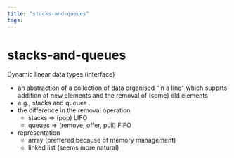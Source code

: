 ```yaml
---
title: "stacks-and-queues"
tags: 
---
```


# stacks-and-queues

Dynamic linear data types (interface)

- an abstraction of a collection of data organised "in a line" which supprts addition of new elements and the removal of (some) old elements
- e.g., stacks and queues
- the difference in the removal operation
	- stacks ⇒ (pop) LIFO
	- queues ⇒ (remove, offer, pull) FIFO
- representation
	- array (preffered because of memory management)
	- linked list (seems more natural)
